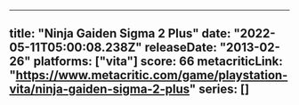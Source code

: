 
---
title: "Ninja Gaiden Sigma 2 Plus"
date: "2022-05-11T05:00:08.238Z"
releaseDate: "2013-02-26"
platforms: ["vita"]
score: 66
metacriticLink: "https://www.metacritic.com/game/playstation-vita/ninja-gaiden-sigma-2-plus"
series: []
---
